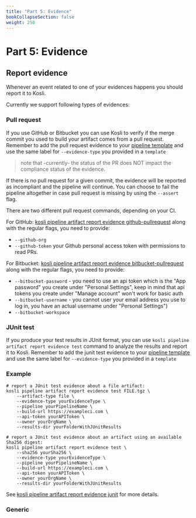 ```yaml
---
title: "Part 5: Evidence"
bookCollapseSection: false
weight: 250
---
```

# Part 5: Evidence

## Report evidence

Whenever an event related to one of your evidences happens you should report it to Kosli. 

Currently we support following types of evidences:

### Pull request

If you use GitHub or Bitbucket you can use Kosli to verify if the merge commit you used to build your artifact comes from a pull request. Remember to add the pull request evidence to your [pipeline template](/kosli_overview/what_is_kosli/#template) and use the same label for `--evidence-type` you provided in a `template` 

> note that -currently- the status of the PR does NOT impact the compliance status of the evidence.

If there is no pull request for a given commit, the evidence will be reported as incompliant and the pipeline will continue. You can choose to fail the pipeline altogether in case pull request is missing by using the `--assert` flag.

There are two different pull request commands, depending on your CI.

For GitHub: [kosli pipeline artifact report evidence github-pullrequest](/client_reference/kosli_pipeline_artifact_report_evidence_github-pullrequest/) along with the regular flags, you need to provide:
* `--github-org`
* `--github-token` your	Github personal access token with permissions to read PRs.


For Bitbucket: [kosli pipeline artifact report evidence bitbucket-pullrequest](/client_reference/kosli_pipeline_artifact_report_evidence_bitbucket-pullrequest/) along with the regular flags, you need to provide:
*  `--bitbucket-password` - you need to use an api token which is the "App password" you create under "Personal Settings", keep in mind that api tokens you create under "Manage account" won't work for basic auth
* `--bitbucket-username` - you cannot user your email address you use to log in, you have an actual username under "Personal Settings") 
* `--bitbucket-workspace`


### JUnit test 

If you produce your test results in JUnit format, you can use `kosli pipeline artifact report evidence test` command to analyze the results and report it to Kosli. Remember to add the junit test evidence to your [pipeline template](/kosli_overview/what_is_kosli/#template) and use the same label for `--evidence-type` you provided in a `template` 

### Example

```
# report a JUnit test evidence about a file artifact:
kosli pipeline artifact report evidence test FILE.tgz \
	--artifact-type file \
	--evidence-type yourEvidenceType \
	--pipeline yourPipelineName \
	--build-url https://exampleci.com \
	--api-token yourAPIToken \
	--owner yourOrgName	\
	--results-dir yourFolderWithJUnitResults

# report a JUnit test evidence about an artifact using an available Sha256 digest:
kosli pipeline artifact report evidence test \
	--sha256 yourSha256 \
	--evidence-type yourEvidenceType \
	--pipeline yourPipelineName \
	--build-url https://exampleci.com \
	--api-token yourAPIToken \
	--owner yourOrgName	\
	--results-dir yourFolderWithJUnitResults
```

See [kosli pipeline artifact report evidence junit](/client_reference/kosli_pipeline_artifact_report_evidence_test/) for more details. 

### Generic


